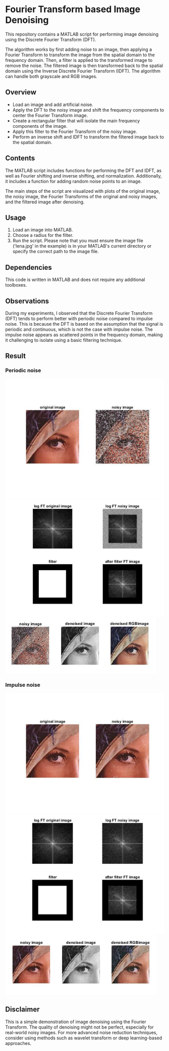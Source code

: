 # Fourier Transform based Image Denoising
This repository contains a MATLAB script for performing image denoising using the Discrete Fourier Transform (DFT).

The algorithm works by first adding noise to an image, then applying a Fourier Transform to transform the image from the spatial domain to the frequency domain. Then, a filter is applied to the transformed image to remove the noise. The filtered image is then transformed back to the spatial domain using the Inverse Discrete Fourier Transform (IDFT). The algorithm can handle both grayscale and RGB images.

## Overview
- Load an image and add artificial noise.
- Apply the DFT to the noisy image and shift the frequency components to center the Fourier Transform image.
- Create a rectangular filter that will isolate the main frequency components of the image.
- Apply this filter to the Fourier Transform of the noisy image.
- Perform an inverse shift and IDFT to transform the filtered image back to the spatial domain.
## Contents
The MATLAB script includes functions for performing the DFT and IDFT, as well as Fourier shifting and inverse shifting, and normalization. Additionally, it includes a function for adding random noise points to an image.

The main steps of the script are visualized with plots of the original image, the noisy image, the Fourier Transforms of the original and noisy images, and the filtered image after denoising.

## Usage
1. Load an image into MATLAB.
2. Choose a radius for the filter.
3. Run the script.
Please note that you must ensure the image file ('lena.jpg' in the example) is in your MATLAB's current directory or specify the correct path to the image file.

## Dependencies
This code is written in MATLAB and does not require any additional toolboxes.

## Observations
During my experiments, I observed that the Discrete Fourier Transform (DFT) tends to perform better with periodic noise compared to impulse noise. This is because the DFT is based on the assumption that the signal is periodic and continuous, which is not the case with impulse noise. The impulse noise appears as scattered points in the frequency domain, making it challenging to isolate using a basic filtering technique.

## Result
### Periodic noise
![Alt Text](https://github.com/Potassium-chromate/Fourier-Transform-based-Image-Denoising/blob/main/pictures/continuous%20noise/original%20noise.jpg)  
![Alt Text](https://github.com/Potassium-chromate/Fourier-Transform-based-Image-Denoising/blob/main/pictures/continuous%20noise/DFT%20visualize.jpg)  
![Alt Text](https://github.com/Potassium-chromate/Fourier-Transform-based-Image-Denoising/blob/main/pictures/continuous%20noise/continuous%20noise.jpg)  

### Impulse noise
![Alt Text](https://github.com/Potassium-chromate/Fourier-Transform-based-Image-Denoising/blob/main/pictures/impulse%20noise/original%20noise.jpg)  
![Alt Text](https://github.com/Potassium-chromate/Fourier-Transform-based-Image-Denoising/blob/main/pictures/impulse%20noise/DFT%20visualize.jpg)  
![Alt Text](https://github.com/Potassium-chromate/Fourier-Transform-based-Image-Denoising/blob/main/pictures/impulse%20noise/impulse%20noise.jpg) 

## Disclaimer
This is a simple demonstration of image denoising using the Fourier Transform. The quality of denoising might not be perfect, especially for real-world noisy images. For more advanced noise reduction techniques, consider using methods such as wavelet transform or deep learning-based approaches.




